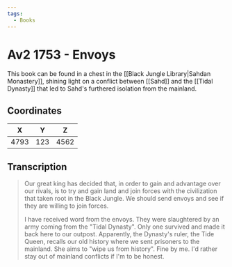 ```yaml
---
tags:
  - Books
---
```

# Av2 1753 - Envoys

This book can be found in a chest in the [[Black Jungle Library|Sahdan Monastery]], shining light on a conflict between [[Sahd]] and the [[Tidal Dynasty]] that led to Sahd's furthered isolation from the mainland.

## Coordinates
| **X** | **Y** | **Z** |
| :---: | :---: | :---: |
| 4793  |  123  | 4562  |

## Transcription
> Our great king has decided that, in order to gain and advantage over our rivals, is to try and gain land and join forces with the civilization that taken root in the Black Jungle. We should send envoys and see if they are willing to join forces.
>
>  I have received word from the envoys. They were slaughtered by an army coming from the "Tidal Dynasty". Only one survived and made it back here to our outpost. Apparently, the Dynasty's ruler, the Tide Queen, recalls our old history where we sent prisoners to the mainland. She aims to "wipe us from history". Fine by me. I'd rather stay out of mainland conflicts if I'm to be honest.

